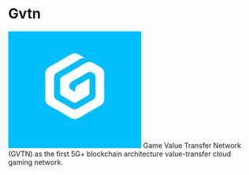 # Gvtn
![Image text](https://github.com/Gvtnet/Gvtn/blob/master/Gvtnlogo.png)
Game Value Transfer Network (GVTN) as the first 5G+ blockchain architecture value-transfer cloud gaming network. 
